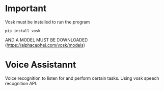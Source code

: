 # Important

Vosk must be installed to run the program
```
pip install vosk
```

AND A MODEL MUST BE DOWNLOADED (https://alphacephei.com/vosk/models)

# Voice Assistannt

Voice recognition to listen for and perform certain tasks. Using vosk speech recognition API.
